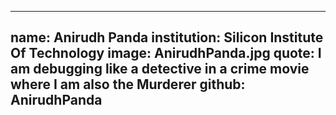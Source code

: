 ---
name: Anirudh Panda
institution: Silicon Institute Of Technology
image: AnirudhPanda.jpg
quote: I am debugging like a detective in a crime movie where I am also the Murderer
github: AnirudhPanda
------
